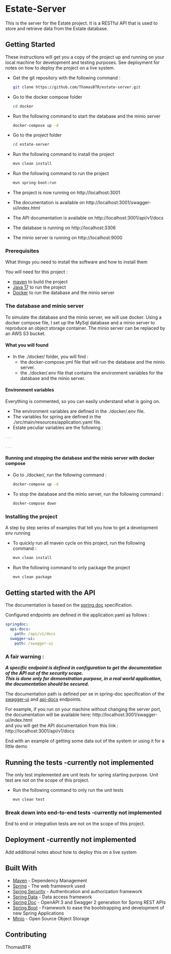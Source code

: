 # Estate-Server

This is the server for the Estate project. It is a RESTful API that is used to store and retrieve data from the Estate database.

## Getting Started

These instructions will get you a copy of the project up and running on your local machine for development and testing purposes. See deployment for notes on how to deploy the project on a live system.

- Get the git repository with the following command :

    ```bash
    git clone https://github.com/ThomasBTR/estate-server.git
    ```

- Go to the docker compose folder

    ```bash
    cd docker
    ```  

- Run the following command to start the database and the minio server

    ```bash
    docker-compose up -d
    ```

- Go to the project folder

    ```bash
    cd estate-server
    ```
- Run the following command to install the project

    ```bash
    mvn clean install
    ```
- Run the following command to run the project

    ```bash
    mvn spring-boot:run
    ```
- The project is now running on http://localhost:3001
- The documentation is available on http://localhost:3001/swagger-ui/index.html
- The API documentation is available on http://localhost:3001/api/v1/docs
- The database is running on http://localhost:3306
- The minio server is running on http://localhost:9000

### Prerequisites

What things you need to install the software and how to install them

You will need for this project :

- [maven](https://maven.apache.org/install.html) to build the project
- [Java 17](https://www.oracle.com/java/technologies/javase-jdk17-downloads.html) to run the project
- [Docker](https://docs.docker.com/get-docker/) to run the database and the minio server

### The database and minio server

To simulate the database and the minio server, we will use docker.
Using a docker compose file, I set up the MySql database and a minio server to reproduce an object storage container.
The minio server can be replaced by an AWS S3 bucket.

#### What you will found

- In the ./docker/ folder, you will find :
  - the docker-compose.yml file that will run the database and the minio server.
  - the ./docker/.env file that contains the environment variables for the database and the minio server.

#### Environment variables

Everything is commented, so you can easily understand what is going on.

- The environment variables are defined in the ./docker/.env file.
- The variables for spring are defined in the ./src/main/resources/application.yaml file.
- Estate peculiar variables are the following :

```yaml
...
  
...
```

#### Running and stopping the database and the minio server with docker compose

- Go to ./docker/, run the following command :

    ```bash
    docker-compose up -d
    ```

- To stop the database and the minio server, run the following command :

    ```bash
    docker-compose down
    ```

### Installing the project

A step by step series of examples that tell you how to get a development env running

- To quickly run all maven cycle on this project, run the following command :

    ```bash
    mvn clean install
    ```

- Run the following command to only package the project

    ```bash
    mvn clean package
    ```

## Getting started with the API

The documentation is based on the [spring doc](https://springdoc.org/v2/) specification.

Configured endpoints are defined in the application.yaml as follows :

```yaml
springdoc:
  api-docs:
    path: /api/v1/docs
  swagger-ui:
    path: /swagger-ui
```

### A fair warning :

***A specific endpoint is defined in configuration to get the documentation of the API out of the security scope.
</br>This is done only for demonstration purpose, in a real world application, the documentation should be secured.***

The documentation path is defined per se in spring-doc specification of
the [swagger-ui](https://springdoc.org/v2/#getting-started)
and [api-docs](https://springdoc.org/v2/#spring-webmvc-support) endpoints.

For example, if you run on your machine without changing the server port, the documentation will be available
here: http://localhost:3001/swagger-ui/index.html </br>
and you will get the API documentation from this link : http://localhost:3001/api/v1/docs

End with an example of getting some data out of the system or using it for a little demo

## Running the tests -currently not implemented

The only test implemented are unit tests for spring starting purpose.
Unit test are not on the scope of this project.

- Run the following command to only run the unit tests
    ```bash
    mvn clean test
    ```

### Break down into end-to-end tests -currently not implemented

End to end or integration tests are not on the scope of this project.

## Deployment -currently not implemented

Add additional notes about how to deploy this on a live system

## Built With

* [Maven](https://maven.apache.org/) - Dependency Management
* [Spring](https://spring.io/) - The web framework used
* [Spring Security](https://spring.io/projects/spring-security) - Authentication and authorization framework
* [Spring Data](https://spring.io/projects/spring-data) - Data access framework
* [Spring Doc](https://springdoc.org/) - OpenAPI 3 and Swagger 2 generation for Spring REST APIs
* [Spring Boot](https://spring.io/projects/spring-boot) - Framework to ease the bootstrapping and development of new
  Spring Applications
* [Minio](https://min.io/) - Open Source Object Storage

## Contributing

ThomasBTR